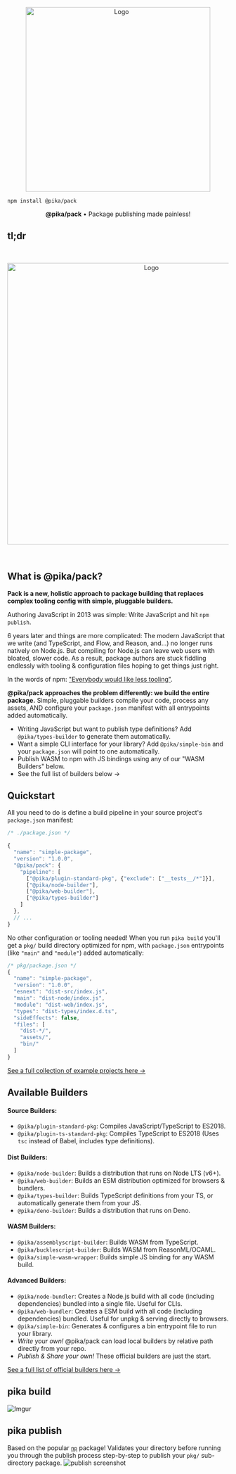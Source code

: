 <p align="center">
  <img alt="Logo" src="https://i.imgur.com/bUYlxms.png?1" width="420">
</p>

```
npm install @pika/pack
```

<p align="center">
  <strong>@pika/pack</strong> • Package publishing made painless!
</p>

## tl;dr

<br/>
<p align="center">
  <img alt="Logo" src="https://i.imgur.com/k8LIiYY.gif" width="640">
</p>
<br/>

## What is @pika/pack?

**Pack is a new, holistic approach to package building that replaces complex tooling config with simple, pluggable builders.**

Authoring JavaScript in 2013 was simple: Write JavaScript and hit `npm publish`.

6 years later and things are more complicated: The modern JavaScript that we write (and TypeScript, and Flow, and Reason, and...) no longer runs natively on Node.js. But compiling for Node.js can leave web users with bloated, slower code.  As a result, package authors are stuck fiddling endlessly with tooling & configuration files hoping to get things just right.

In the words of npm: ["Everybody would like less tooling"](https://medium.com/npm-inc/this-year-in-javascript-2018-in-review-and-npms-predictions-for-2019-3a3d7e5298ef).

**@pika/pack approaches the problem differently: we build the entire package.** Simple, pluggable builders compile your code, process any assets, AND configure your `package.json` manifest with all entrypoints added automatically.

- Writing JavaScript but want to publish type definitions? Add `@pika/types-builder` to generate them automatically.
- Want a simple CLI interface for your library? Add `@pika/simple-bin` and your `package.json` will point to one automatically.
- Publish WASM to npm with JS bindings using any of our "WASM Builders" below.
- See the full list of builders below →

## Quickstart

All you need to do is define a build pipeline in your source project's `package.json` manifest:

```js
/* ./package.json */

{
  "name": "simple-package",
  "version": "1.0.0",
  "@pika/pack": {
    "pipeline": [
      ["@pika/plugin-standard-pkg", {"exclude": ["__tests__/*"]}],
      ["@pika/node-builder"],
      ["@pika/web-builder"],
      ["@pika/types-builder"]
    ]
  },
  // ...
}
```

No other configuration or tooling needed! When you run `pika build` you'll get a `pkg/` build directory optimized for npm, with `package.json` entrypoints (like `"main"` and `"module"`) added automatically:

```js
/* pkg/package.json */
{
  "name": "simple-package",
  "version": "1.0.0",
  "esnext": "dist-src/index.js",
  "main": "dist-node/index.js",
  "module": "dist-web/index.js",
  "types": "dist-types/index.d.ts",
  "sideEffects": false,
  "files": [
    "dist-*/",
    "assets/",
    "bin/"
  ]
}
```

[See a full collection of example projects here →](https://github.com/pikapkg/examples)


## Available Builders

#### Source Builders:
- `@pika/plugin-standard-pkg`: Compiles JavaScript/TypeScript to ES2018.
- `@pika/plugin-ts-standard-pkg`: Compiles TypeScript to ES2018 (Uses `tsc` instead of Babel, includes type definitions).

#### Dist Builders:
- `@pika/node-builder`: Builds a distribution that runs on Node LTS (v6+).
- `@pika/web-builder`: Builds an ESM distribution optimized for browsers & bundlers.
- `@pika/types-builder`: Builds TypeScript definitions from your TS, or automatically generate them from your JS.
- `@pika/deno-builder`: Builds a distribution that runs on Deno.

#### WASM Builders:
- `@pika/assemblyscript-builder`: Builds WASM from TypeScript.
- `@pika/bucklescript-builder`: Builds WASM from ReasonML/OCAML.
- `@pika/simple-wasm-wrapper`: Builds simple JS binding for any WASM build.

#### Advanced Builders:
- `@pika/node-bundler`: Creates a Node.js build with all code (including dependencies) bundled into a single file. Useful for CLIs.
- `@pika/web-bundler`: Creates a ESM build with all code (including dependencies) bundled. Useful for unpkg & serving directly to browsers.
- `@pika/simple-bin`: Generates & configures a bin entrypoint file to run your library.
- *Write your own!* @pika/pack can load local builders by relative path directly from your repo.
- *Publish & Share your own!* These official builders are just the start.

[See a full list of official builders here →](https://github.com/pikapkg/builders/tree/master/packages)


## pika build

![Imgur](https://i.imgur.com/C8hXcvw.png)

## pika publish

Based on the popular [`np`](https://github.com/sindresorhus/np) package! Validates your directory before running you through the publish process step-by-step to publish your `pkg/` sub-directory package.
![publish screenshot](https://imgur.com/SPjSRGN.png)

